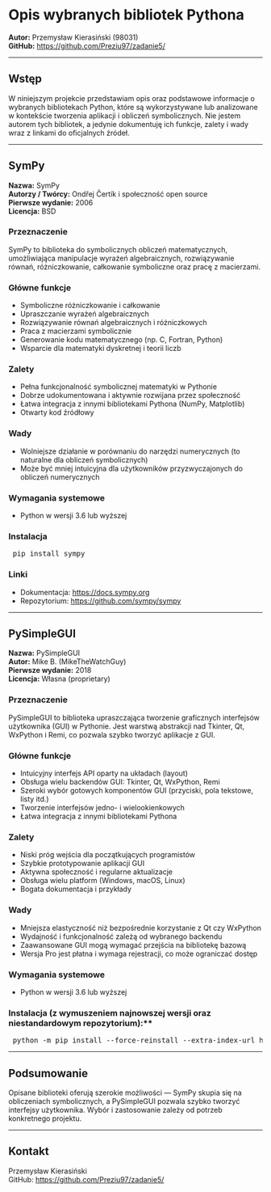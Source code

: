 # Opis wybranych bibliotek Pythona

**Autor:** Przemysław Kierasiński (98031)  
**GitHub:** https://github.com/Preziu97/zadanie5/

---

## Wstęp

W niniejszym projekcie przedstawiam opis oraz podstawowe informacje o wybranych bibliotekach Python, które są wykorzystywane lub analizowane w kontekście tworzenia aplikacji i obliczeń symbolicznych. Nie jestem autorem tych bibliotek, a jedynie dokumentuję ich funkcje, zalety i wady wraz z linkami do oficjalnych źródeł.

---

## SymPy

**Nazwa:** SymPy  
**Autorzy / Twórcy:** Ondřej Čertík i społeczność open source  
**Pierwsze wydanie:** 2006  
**Licencja:** BSD

### Przeznaczenie  
SymPy to biblioteka do symbolicznych obliczeń matematycznych, umożliwiająca manipulacje wyrażeń algebraicznych, rozwiązywanie równań, różniczkowanie, całkowanie symboliczne oraz pracę z macierzami.

### Główne funkcje  
- Symboliczne różniczkowanie i całkowanie  
- Upraszczanie wyrażeń algebraicznych  
- Rozwiązywanie równań algebraicznych i różniczkowych  
- Praca z macierzami symbolicznie  
- Generowanie kodu matematycznego (np. C, Fortran, Python)  
- Wsparcie dla matematyki dyskretnej i teorii liczb  

### Zalety  
- Pełna funkcjonalność symbolicznej matematyki w Pythonie  
- Dobrze udokumentowana i aktywnie rozwijana przez społeczność  
- Łatwa integracja z innymi bibliotekami Pythona (NumPy, Matplotlib)  
- Otwarty kod źródłowy  

### Wady  
- Wolniejsze działanie w porównaniu do narzędzi numerycznych (to naturalne dla obliczeń symbolicznych)  
- Może być mniej intuicyjna dla użytkowników przyzwyczajonych do obliczeń numerycznych  

### Wymagania systemowe  
- Python w wersji 3.6 lub wyższej  

### Instalacja  
<pre> pip install sympy </pre>

### Linki  
- Dokumentacja: https://docs.sympy.org  
- Repozytorium: https://github.com/sympy/sympy  

---

## PySimpleGUI

**Nazwa:** PySimpleGUI  
**Autor:** Mike B. (MikeTheWatchGuy)  
**Pierwsze wydanie:** 2018  
**Licencja:** Własna (proprietary)  

### Przeznaczenie  
PySimpleGUI to biblioteka upraszczająca tworzenie graficznych interfejsów użytkownika (GUI) w Pythonie. Jest warstwą abstrakcji nad Tkinter, Qt, WxPython i Remi, co pozwala szybko tworzyć aplikacje z GUI.

### Główne funkcje  
- Intuicyjny interfejs API oparty na układach (layout)  
- Obsługa wielu backendów GUI: Tkinter, Qt, WxPython, Remi  
- Szeroki wybór gotowych komponentów GUI (przyciski, pola tekstowe, listy itd.)  
- Tworzenie interfejsów jedno- i wielookienkowych  
- Łatwa integracja z innymi bibliotekami Pythona  

### Zalety  
- Niski próg wejścia dla początkujących programistów  
- Szybkie prototypowanie aplikacji GUI  
- Aktywna społeczność i regularne aktualizacje  
- Obsługa wielu platform (Windows, macOS, Linux)  
- Bogata dokumentacja i przykłady  

### Wady  
- Mniejsza elastyczność niż bezpośrednie korzystanie z Qt czy WxPython  
- Wydajność i funkcjonalność zależą od wybranego backendu  
- Zaawansowane GUI mogą wymagać przejścia na bibliotekę bazową  
- Wersja Pro jest płatna i wymaga rejestracji, co może ograniczać dostęp  

### Wymagania systemowe  
- Python w wersji 3.6 lub wyższej  

### Instalacja (z wymuszeniem najnowszej wersji oraz niestandardowym repozytorium):**  
<pre> python -m pip install --force-reinstall --extra-index-url https://PySimpleGUI.net/install PySimpleGUI  </pre>


---

## Podsumowanie

Opisane biblioteki oferują szerokie możliwości — SymPy skupia się na obliczeniach symbolicznych, a PySimpleGUI pozwala szybko tworzyć interfejsy użytkownika. Wybór i zastosowanie zależy od potrzeb konkretnego projektu.

---

## Kontakt

Przemysław Kierasiński  
GitHub: https://github.com/Preziu97/zadanie5/

